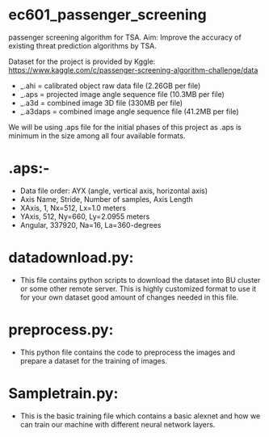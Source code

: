 # ec601_passenger_screening
passenger screening algorithm for TSA. Aim: Improve the accuracy of existing threat prediction algorithms by TSA.

Dataset for the project is provided by Kggle: https://www.kaggle.com/c/passenger-screening-algorithm-challenge/data

- _.ahi = calibrated object raw data file (2.26GB per file)
- _.aps = projected image angle sequence file (10.3MB per file)
- _.a3d = combined image 3D file (330MB per file)
- _.a3daps = combined image angle sequence file (41.2MB per file)

We will be using .aps file for the initial phases of this project as .aps is minimum in the size among all four available formats.
# .aps:-
- Data file order: AYX (angle, vertical axis, horizontal axis)
- Axis Name, Stride, Number of samples, Axis Length
- XAxis, 1, Nx=512, Lx=1.0 meters
- YAxis, 512, Ny=660, Ly=2.0955 meters
- Angular, 337920, Na=16, La=360-degrees

# datadownload.py:
- This file contains python scripts to download the dataset into BU cluster or some other remote server. This is highly customized     format to use it for your own dataset good amount of changes needed in this file.

# preprocess.py:
- This python file contains the code to preprocess the images and prepare a dataset for the training of images.

# Sampletrain.py:
- This is the basic training file which contains a basic alexnet and how we can train our machine with different neural network layers. 
